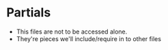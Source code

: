 # Partials
- This files are not to be accessed alone.
- They're pieces we'll include/require in to other files
